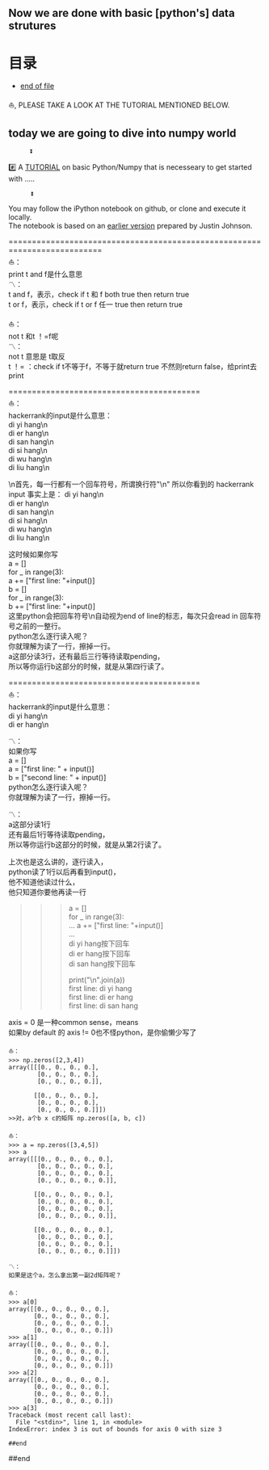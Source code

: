 ## Now we are done with basic [python's] data strutures

# 目录 
  - [end of file](#end) 

⛵️, PLEASE TAKE A LOOK AT THE TUTORIAL MENTIONED BELOW.    


## today we are going to dive into numpy world


          ⏬            
              
#️⃣ A [TUTORIAL](https://github.com/jqu224/Fan_Fount_hhkr101/blob/master/%6011_numpy/review_n_intro_to_new_world.ipynb) on basic Python/Numpy that is necesseary to get started with .....      
            
          ⏫                



You may follow the iPython notebook on github, or clone and execute it locally.                 
The notebook is based on an [earlier version](http://cs231n.github.io/python-numpy-tutorial/) prepared by Justin Johnson.


==========================================================================           
⛵️：             
print t and f是什么意思             
〽️：             
t and f，表示，check if t 和 f both true then return true              
t or f，表示，check if t or f 任一 true then return true       



⛵️：          
not t 和t ！=f呢          
〽️：            
not t 意思是 t取反           
t ！= ：check if t不等于f，不等于就return true 不然则return false，给print去print          
       
       
=========================================              
⛵️：             
hackerrank的input是什么意思：   
di yi hang\n       
di er hang\n       
di san hang\n       
di si hang\n       
di wu hang\n       
di liu hang\n       

\n首先，每一行都有一个回车符号，所谓换行符"\n"
所以你看到的 hackerrank input 事实上是：
di yi hang\n       
di er hang\n       
di san hang\n       
di si hang\n       
di wu hang\n       
di liu hang\n        

这时候如果你写       
a = []       
for _ in range(3):       
     a  += ["first line: "+input()]        
b = []       
for _ in range(3):       
     b  += ["first line: "+input()]        
这里python会把回车符号\n自动视为end of line的标志，每次只会read in 回车符号之前的一整行。       
python怎么逐行读入呢？       
你就理解为读了一行，擦掉一行。       
a这部分读3行，还有最后三行等待读取pending，           
所以等你运行b这部分的时候，就是从第四行读了。         

=========================================              
⛵️：       
hackerrank的input是什么意思：         
di yi hang\n         
di er hang\n           
                 
〽️：      
如果你写         
a = []         
a = ["first line: " + input()]          
b = ["second line: " + input()]           
python怎么逐行读入呢？         
你就理解为读了一行，擦掉一行。         
        
〽️：      
a这部分读1行     
还有最后1行等待读取pending，          
所以等你运行b这部分的时候，就是从第2行读了。         

上次也是这么讲的，逐行读入，      
python读了1行以后再看到input()，      
他不知道他读过什么，      
他只知道你要他再读一行           
          
          
          
>>> a = []          
>>> for _ in range(3):          
...     a  += ["first line: "+input()]          
...          
di yi hang按下回车          
di er hang按下回车          
di san hang按下回车          
>>>          
>>>          
>>>          
>>> print("\n".join(a))          
first line: di yi hang          
first line: di er hang          
first line: di san hang          



  
axis = 0 是一种common sense，means       
如果by default 的 axis != 0也不怪python，是你偷懒少写了


```
⛵️：  
>>> np.zeros([2,3,4])
array([[[0., 0., 0., 0.],
        [0., 0., 0., 0.],
        [0., 0., 0., 0.]],

       [[0., 0., 0., 0.],
        [0., 0., 0., 0.],
        [0., 0., 0., 0.]]])
>>对，a个b x c的矩阵 np.zeros([a, b, c])
```

```
⛵️：  
>>> a = np.zeros([3,4,5])
>>> a
array([[[0., 0., 0., 0., 0.],
        [0., 0., 0., 0., 0.],
        [0., 0., 0., 0., 0.],
        [0., 0., 0., 0., 0.]],

       [[0., 0., 0., 0., 0.],
        [0., 0., 0., 0., 0.],
        [0., 0., 0., 0., 0.],
        [0., 0., 0., 0., 0.]],

       [[0., 0., 0., 0., 0.],
        [0., 0., 0., 0., 0.],
        [0., 0., 0., 0., 0.],
        [0., 0., 0., 0., 0.]]])
        
〽️：      
如果是这个a，怎么拿出第一副2d矩阵呢？
```

```
⛵️：  
>>> a[0]
array([[0., 0., 0., 0., 0.],
       [0., 0., 0., 0., 0.],
       [0., 0., 0., 0., 0.],
       [0., 0., 0., 0., 0.]])
>>> a[1]
array([[0., 0., 0., 0., 0.],
       [0., 0., 0., 0., 0.],
       [0., 0., 0., 0., 0.],
       [0., 0., 0., 0., 0.]])
>>> a[2]
array([[0., 0., 0., 0., 0.],
       [0., 0., 0., 0., 0.],
       [0., 0., 0., 0., 0.],
       [0., 0., 0., 0., 0.]])
>>> a[3]
Traceback (most recent call last):
  File "<stdin>", line 1, in <module>
IndexError: index 3 is out of bounds for axis 0 with size 3

```

```
##end
```
##end


